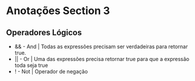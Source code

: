 # Anotações Section 3
## Operadores Lógicos

- && - And | Todas as expressões precisam ser verdadeiras para retornar true.
- || - Or | Uma das expressões precisa retornar true para que a expressão toda seja true
- ! - Not | Operador de negação
